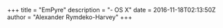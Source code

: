 +++
title = "EmPyre"
description = "- OS X"
date = 2016-11-18T02:13:50Z
author = "Alexander Rymdeko-Harvey"
+++